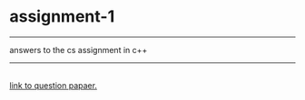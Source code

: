 # assignment-1
<hr>
answers to the cs assignment in c++ 
<hr>
<br>
<a href="https://drive.google.com/drive/folders/1VSXdV2ZoATV5mx-v4BtMhzj5usGddg9I"> link to question papaer. </a>
